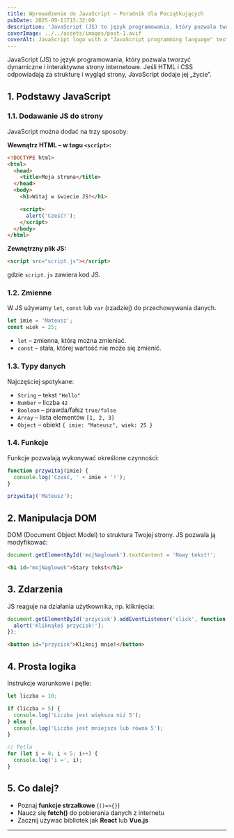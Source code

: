 ```yaml
---
title: Wprowadzenie do JavaScript – Poradnik dla Początkujących
pubDate: 2025-09-11T15:32:00
description: 'JavaScript (JS) to język programowania, który pozwala tworzyć dynamiczne i interaktywne strony internetowe.'
coverImage: ../../assets/images/post-1.avif
coverAlt: JavaScript logo with a "JavaScript programming language" text
---
```


JavaScript (JS) to język programowania, który pozwala tworzyć dynamiczne i interaktywne strony internetowe. Jeśli HTML i CSS odpowiadają za strukturę i wygląd strony, JavaScript dodaje jej „życie”.

## 1. Podstawy JavaScript

### 1.1. Dodawanie JS do strony

JavaScript można dodać na trzy sposoby:

**Wewnątrz HTML – w tagu&#32;`<script>`:**

```html
<!DOCTYPE html>
<html>
  <head>
    <title>Moja strona</title>
  </head>
  <body>
    <h1>Witaj w świecie JS!</h1>

    <script>
      alert('Cześć!');
    </script>
  </body>
</html>
```

**Zewnętrzny plik JS:**

```html
<script src="script.js"></script>
```

gdzie `script.js` zawiera kod JS.

### 1.2. Zmienne

W JS używamy `let`, `const` lub `var` (rzadziej) do przechowywania danych.

```javascript
let imie = 'Mateusz';
const wiek = 25;
```

- `let` – zmienna, którą można zmieniać.
- `const` – stała, której wartość nie może się zmienić.

### 1.3. Typy danych

Najczęściej spotykane:

- `String` – tekst `"Hello"`
- `Number` – liczba `42`
- `Boolean` – prawda/fałsz `true/false`
- `Array` – lista elementów `[1, 2, 3]`
- `Object` – obiekt `{ imie: "Mateusz", wiek: 25 }`

### 1.4. Funkcje

Funkcje pozwalają wykonywać określone czynności:

```javascript
function przywitaj(imie) {
  console.log('Cześć, ' + imie + '!');
}

przywitaj('Mateusz');
```

## 2. Manipulacja DOM

DOM (Document Object Model) to struktura Twojej strony. JS pozwala ją modyfikować:

```javascript
document.getElementById('mojNaglowek').textContent = 'Nowy tekst!';
```

```html
<h1 id="mojNaglowek">Stary tekst</h1>
```

## 3. Zdarzenia

JS reaguje na działania użytkownika, np. kliknięcia:

```javascript
document.getElementById('przycisk').addEventListener('click', function () {
  alert('Kliknąłeś przycisk!');
});
```

```html
<button id="przycisk">Kliknij mnie!</button>
```

## 4. Prosta logika

Instrukcje warunkowe i pętle:

```javascript
let liczba = 10;

if (liczba > 5) {
  console.log('Liczba jest większa niż 5');
} else {
  console.log('Liczba jest mniejsza lub równa 5');
}

// Pętla
for (let i = 0; i < 5; i++) {
  console.log('i =', i);
}
```

## 5. Co dalej?

- Poznaj **funkcje strzałkowe** (`()=>{}`)
- Naucz się **fetch()** do pobierania danych z internetu
- Zacznij używać bibliotek jak **React** lub **Vue.js**

---
